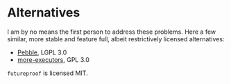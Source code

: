 # Alternatives

I am by no means the first person to address these problems. Here a few similar, more stable and feature full, albeit restrictively licensed alternatives:

- [Pebble](https://pebble.readthedocs.io/en/latest/), LGPL 3.0
- [more-executors](https://github.com/rohanpm/more-executors), GPL 3.0

`futureproof` is licensed MIT.
